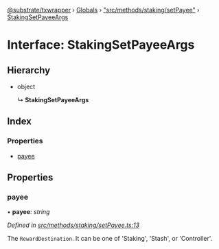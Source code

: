 [@substrate/txwrapper](../README.md) › [Globals](../globals.md) › ["src/methods/staking/setPayee"](../modules/_src_methods_staking_setpayee_.md) › [StakingSetPayeeArgs](_src_methods_staking_setpayee_.stakingsetpayeeargs.md)

# Interface: StakingSetPayeeArgs

## Hierarchy

* object

  ↳ **StakingSetPayeeArgs**

## Index

### Properties

* [payee](_src_methods_staking_setpayee_.stakingsetpayeeargs.md#payee)

## Properties

###  payee

• **payee**: *string*

*Defined in [src/methods/staking/setPayee.ts:13](https://github.com/paritytech/txwrapper/blob/6ef1ba4/src/methods/staking/setPayee.ts#L13)*

The `RewardDestination`. It can be one of 'Staking', 'Stash', or 'Controller'.
